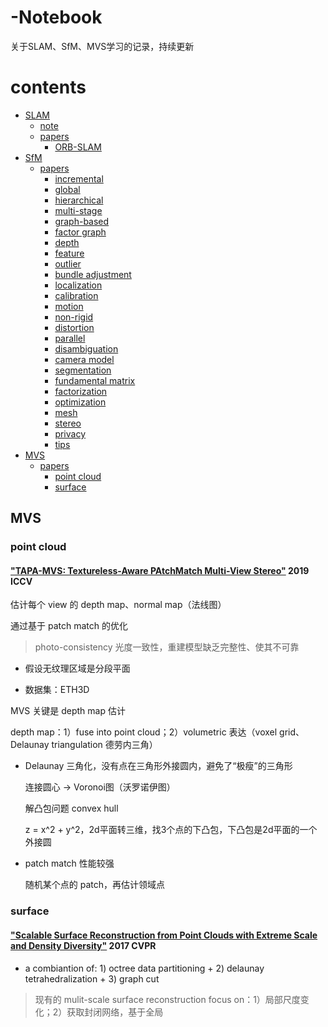 # -Notebook

关于SLAM、SfM、MVS学习的记录，持续更新

# contents
- [SLAM](./SLAM/README.md/#SLAM)
    - [note](./SLAM/README.md/#note)
    - [papers](./SLAM/README.md/#papers)
        - [ORB-SLAM](./SLAM/README.md/#ORB-SLAM)
- [SfM](./SfM/README.md/#SfM)
    - [papers](./SfM/README.md/#papers)
        - [incremental ](./SfM/README.md/#incremental)
        - [global](./SfM/README.md/#global)
        - [hierarchical](./SfM/README.md/#hierarchical)
        - [multi-stage](./SfM/README.md/#multi-stage)
        - [graph-based](./SfM/README.md/#graph-based)
        - [factor graph](./SfM/README.md/#factor-graph)
        - [depth](./SfM/README.md/#depth)
        - [feature](./SfM/README.md/#feature)
        - [outlier](./SfM/README.md/#outlier)
        - [bundle adjustment](./SfM/README.md/#bundle-adjustment)
        - [localization](./SfM/README.md/#localization)
        - [calibration](./SfM/README.md/#calibration)
        - [motion](./SfM/README.md/#motion)
        - [non-rigid](./SfM/README.md/#non-rigid)
        - [distortion](./SfM/README.md/#distortion)
        - [parallel](./SfM/README.md/#parallel)
        - [disambiguation](./SfM/README.md/#disambiguation)
        - [camera model](./SfM/README.md/#camera-model)
        - [segmentation](./SfM/README.md/#segmentation)
        - [fundamental matrix](./SfM/README.md/#fundamental-matrix)
        - [factorization](./SfM/README.md/#factorization)
        - [optimization](./SfM/README.md/#optimization)
        - [mesh](./SfM/README.md/#mesh)  
        - [stereo](./SfM/README.md/#stereo)  
        - [privacy](./SfM/README.md/#privacy)
        - [tips](./SfM/README.md/#tips)
- [MVS](./MVS/README.md/#MVS)
    - [papers](./MVS/README.md/#papers)
        - [point cloud](./MVS/README.md/#point-cloud)
        - [surface](./MVS/README.md/#surface)

<a name="MVS"></a>
## MVS

<a name="point-cloud"></a>
### point cloud

#### ["TAPA-MVS: Textureless-Aware PAtchMatch Multi-View Stereo"](https://openaccess.thecvf.com/content_ICCV_2019/papers/Romanoni_TAPA-MVS_Textureless-Aware_PAtchMatch_Multi-View_Stereo_ICCV_2019_paper.pdf) 2019 ICCV

估计每个 view 的 depth map、normal map（法线图）

通过基于 patch match 的优化

> photo-consistency 光度一致性，重建模型缺乏完整性、使其不可靠

+ 假设无纹理区域是分段平面

+ 数据集：ETH3D

MVS 关键是 depth map 估计

depth map：1）fuse into point cloud；2）volumetric 表达（voxel grid、Delaunay triangulation 德劳内三角）

+ Delaunay 三角化，没有点在三角形外接圆内，避免了“极瘦”的三角形

    连接圆心 -> Voronoi图（沃罗诺伊图）
    
    解凸包问题 convex hull
    
    z = x^2 + y^2，2d平面转三维，找3个点的下凸包，下凸包是2d平面的一个外接圆
    
+ patch match 性能较强

    随机某个点的 patch，再估计领域点

<a name="surface"></a>
### surface

#### ["Scalable Surface Reconstruction from Point Clouds with Extreme Scale and Density Diversity"](https://openaccess.thecvf.com/content_cvpr_2017/papers/Mostegel_Scalable_Surface_Reconstruction_CVPR_2017_paper.pdf) 2017 CVPR

+ a combiantion of: 1) octree data partitioning + 2) delaunay tetrahedralization + 3) graph cut

> 现有的 mulit-scale surface reconstruction focus on：1）局部尺度变化；2）获取封闭网络，基于全局

